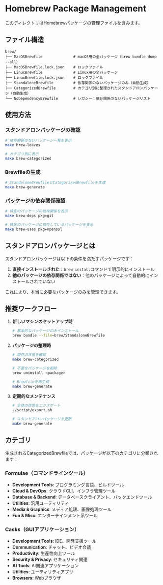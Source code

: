 # Homebrew Package Management

このディレクトリはHomebrewパッケージの管理ファイルを含みます。

## ファイル構造

```
brew/
├── MacOSBrewfile              # macOS用の全パッケージ（brew bundle dump --all）
├── MacOSBrewfile.lock.json    # ロックファイル
├── LinuxBrewfile              # Linux用の全パッケージ
├── LinuxBrewfile.lock.json    # ロックファイル
├── StandaloneBrewfile         # 依存関係のないパッケージのみ（自動生成）
├── CategorizedBrewfile        # カテゴリ別に整理されたスタンドアロンパッケージ（自動生成）
└── NoDependencyBrewfile       # レガシー：依存関係のないパッケージリスト
```

## 使用方法

### スタンドアロンパッケージの確認

```bash
# 依存関係のないパッケージ一覧を表示
make brew-leaves

# カテゴリ別に表示
make brew-categorized
```

### Brewfileの生成

```bash
# StandaloneBrewfileとCategorizedBrewfileを生成
make brew-generate
```

### パッケージの依存関係確認

```bash
# 特定のパッケージの依存関係を表示
make brew-deps pkg=git

# 特定のパッケージに依存しているパッケージを表示
make brew-uses pkg=openssl
```

## スタンドアロンパッケージとは

スタンドアロンパッケージは以下の条件を満たすパッケージです：

1. **直接インストールされた**：`brew install`コマンドで明示的にインストール
2. **他のパッケージの依存関係ではない**：他のパッケージによって自動的にインストールされていない

これにより、本当に必要なパッケージのみを管理できます。

## 推奨ワークフロー

1. **新しいマシンのセットアップ時**
   ```bash
   # 基本的なパッケージのみインストール
   brew bundle --file=brew/StandaloneBrewfile
   ```

2. **パッケージの整理時**
   ```bash
   # 現在の状態を確認
   make brew-categorized
   
   # 不要なパッケージを削除
   brew uninstall <package>
   
   # Brewfileを再生成
   make brew-generate
   ```

3. **定期的なメンテナンス**
   ```bash
   # 全体の状態をエクスポート
   ./script/export.sh
   
   # スタンドアロンパッケージを更新
   make brew-generate
   ```

## カテゴリ

生成されるCategorizedBrewfileでは、パッケージが以下のカテゴリに分類されます：

### Formulae（コマンドラインツール）
- **Development Tools**: プログラミング言語、ビルドツール
- **Cloud & DevOps**: クラウドCLI、インフラ管理ツール
- **Database & Backend**: データベースクライアント、バックエンドツール
- **Utilities**: 汎用ユーティリティ
- **Media & Graphics**: メディア処理、画像処理ツール
- **Fun & Misc**: エンターテインメント系ツール

### Casks（GUIアプリケーション）
- **Development Tools**: IDE、開発支援ツール
- **Communication**: チャット、ビデオ会議
- **Productivity**: 生産性向上ツール
- **Security & Privacy**: セキュリティ関連
- **AI Tools**: AI関連アプリケーション
- **Utilities**: ユーティリティアプリ
- **Browsers**: Webブラウザ